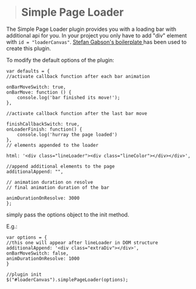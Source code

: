 > Simple Page Loader
> ================

The Simple Page Loader plugin provides you with a loading bar with additional api for you.
In your project you only have to add  "div" element with `id = "loaderCanvas"`. [Stefan Gabson's boilerplate ](http://stefangabos.ro/jquery/jquery-plugin-boilerplate-revisited/)has been used to create this plugin.

To modify the default options of the plugin:

    var defaults = {
    //activate callback function after each bar animation

    onBarMoveSwitch: true,
    onBarMove: function () {
    	console.log('bar finished its move!');
    },

    //activate callback function after the last bar move

    finishCallbackSwitch: true,
    onLoaderFinish: function() {
    	console.log('hurray the page loaded')
    },
    // elements appended to the loader

    html: '<div class="lineLoader"><div class="lineColor"></div></div>',

    //append additional elements to the page
    additionalAppend: "",

    // animation duration on resolve
    // final animation duration of the bar
    
    animDurationOnResolve: 3000	   
    };

simply pass the options object to the init method.

E.g.:

    var options = {
	//this one will appear after lineLoader in DOM structure
	additionalAppend: '<div class="extraDiv"></div>',
	onBarMoveSwitch: false,
	animDurationOnResolve: 1000
    }

    //plugin init
    $("#loaderCanvas").simplePageLoader(options);
